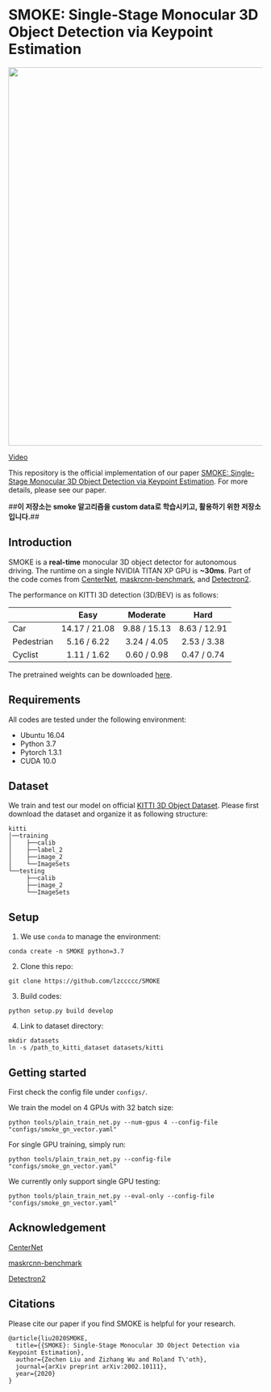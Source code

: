 # SMOKE: Single-Stage Monocular 3D Object Detection via Keypoint Estimation

<img align="center" src="figures/animation.gif" width="750">

[Video](https://www.youtube.com/watch?v=pvM_bASOQmo)

This repository is the official implementation of our paper [SMOKE: Single-Stage Monocular 3D Object Detection via Keypoint Estimation](https://arxiv.org/pdf/2002.10111.pdf).
For more details, please see our paper.



##**이 저장소는 smoke 알고리즘을 custom data로 학습시키고, 활용하기 위한 저장소입니다.**##




## Introduction
SMOKE is a **real-time** monocular 3D object detector for autonomous driving. 
The runtime on a single NVIDIA TITAN XP GPU is **~30ms**. 
Part of the code comes from [CenterNet](https://github.com/xingyizhou/CenterNet), 
[maskrcnn-benchmark](https://github.com/facebookresearch/maskrcnn-benchmark),
and [Detectron2](https://github.com/facebookresearch/detectron2).

The performance on KITTI 3D detection (3D/BEV) is as follows:

|             |     Easy      |    Moderate    |     Hard     |
|-------------|:-------------:|:--------------:|:------------:|
| Car         | 14.17 / 21.08 | 9.88 / 15.13   | 8.63 / 12.91 | 
| Pedestrian  | 5.16  / 6.22  | 3.24 / 4.05    | 2.53 / 3.38  | 
| Cyclist     | 1.11  / 1.62  | 0.60 / 0.98    | 0.47 / 0.74  |

The pretrained weights can be downloaded [here](https://drive.google.com/open?id=11VK8_HfR7t0wm-6dCNP5KS3Vh-Qm686-).

## Requirements
All codes are tested under the following environment:
*   Ubuntu 16.04
*   Python 3.7
*   Pytorch 1.3.1
*   CUDA 10.0

## Dataset
We train and test our model on official [KITTI 3D Object Dataset](http://www.cvlibs.net/datasets/kitti/eval_object.php?obj_benchmark=3d). 
Please first download the dataset and organize it as following structure:
```
kitti
│──training
│    ├──calib 
│    ├──label_2 
│    ├──image_2
│    └──ImageSets
└──testing
     ├──calib 
     ├──image_2
     └──ImageSets
```  

## Setup
1. We use `conda` to manage the environment:
```
conda create -n SMOKE python=3.7
```

2. Clone this repo:
```
git clone https://github.com/lzccccc/SMOKE
```

3. Build codes:
```
python setup.py build develop
```

4. Link to dataset directory:
```
mkdir datasets
ln -s /path_to_kitti_dataset datasets/kitti
```

## Getting started
First check the config file under `configs/`. 

We train the model on 4 GPUs with 32 batch size:
```
python tools/plain_train_net.py --num-gpus 4 --config-file "configs/smoke_gn_vector.yaml"
```

For single GPU training, simply run:
```
python tools/plain_train_net.py --config-file "configs/smoke_gn_vector.yaml"
```

We currently only support single GPU testing:
```
python tools/plain_train_net.py --eval-only --config-file "configs/smoke_gn_vector.yaml"
```

## Acknowledgement
[CenterNet](https://github.com/xingyizhou/CenterNet)

[maskrcnn-benchmark](https://github.com/facebookresearch/maskrcnn-benchmark)

[Detectron2](https://github.com/facebookresearch/detectron2)


## Citations
Please cite our paper if you find SMOKE is helpful for your research.
```
@article{liu2020SMOKE,
  title={{SMOKE}: Single-Stage Monocular 3D Object Detection via Keypoint Estimation},
  author={Zechen Liu and Zizhang Wu and Roland T\'oth},
  journal={arXiv preprint arXiv:2002.10111},
  year={2020}
}
```
